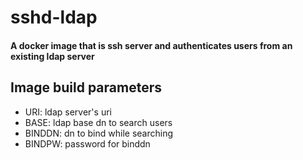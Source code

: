 # sshd-ldap

#### A docker image that is ssh server and authenticates users from an existing ldap server

## Image build parameters

- URI: ldap server's uri
- BASE: ldap base dn to search users
- BINDDN: dn to bind while searching
- BINDPW: password for binddn

